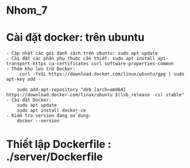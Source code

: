 # Nhom_7

# Cài đặt docker: trên ubuntu 
    - Cập nhật các gói danh sách trên ubuntu: sudo apt update
    - Cài đặt các phần phụ thuộc cần thiết: sudo apt install apt-transport-https ca-certificates curl software-properties-common
    - Thêm kho lưu trữ Docker:
         curl -fsSL https://download.docker.com/linux/ubuntu/gpg | sudo apt-key add -

        sudo add-apt-repository "deb [arch=amd64] https://download.docker.com/linux/ubuntu $(lsb_release -cs) stable"
    - Cài đặt Docker: 
        sudo apt update
        sudo apt install docker-ce
    - Kiểm tra version đang sử dụng:
        docker --version
# Thiết lập Dockerfile : ./server/Dockerfile
